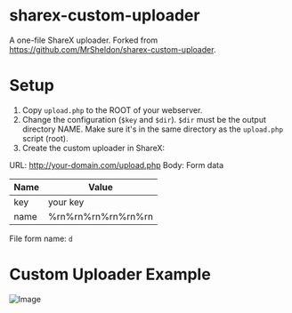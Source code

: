 # sharex-custom-uploader
A one-file ShareX uploader. Forked from https://github.com/MrSheldon/sharex-custom-uploader.

# Setup
1. Copy `upload.php` to the ROOT of your webserver.
2. Change the configuration (`$key` and `$dir`). `$dir` must be the output directory NAME. Make sure it's in the same directory as the `upload.php` script (root).
3. Create the custom uploader in ShareX:

URL: http://your-domain.com/upload.php
Body: Form data

| Name | Value              |
| -----|------------------- |
| key  | your key           |
| name | %rn%rn%rn%rn%rn%rn |

File form name: `d`

# Custom Uploader Example
![Image](https://i.ibb.co/p0w0nJc/Share-X-Faku-KU2o-Zl.png)

